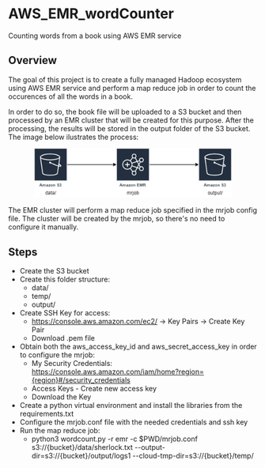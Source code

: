 # AWS_EMR_wordCounter
Counting words from a book using AWS EMR service

## Overview
The goal of this project is to create a fully managed Hadoop ecosystem using AWS EMR service and perform a map reduce job in order to count the occurences of all the words in a book.

In order to do so, the book file will be uploaded to a S3 bucket and then processed by an EMR cluster that will be created for this purpose. After the processing, the results will be stored in the output folder of the S3 bucket. The image below ilustrates the process:
<p align="center"><img src="./overview.png" width="400"></p>

The EMR cluster will perform a map reduce job specified in the mrjob config file. The cluster will be created by the mrjob, so there's no need to configure it manually.

## Steps
* Create the S3 bucket
* Create this folder structure:
  * data/
  * temp/
  * output/
* Create SSH Key for access: 
  * https://console.aws.amazon.com/ec2/ -> Key Pairs -> Create Key Pair
  * Download .pem file
* Obtain both the aws_access_key_id and aws_secret_access_key in order to configure the mrjob:
   * My Security Credentials: https://console.aws.amazon.com/iam/home?region={region}#/security_credentials
   * Access Keys - Create new access key
   * Download the Key
* Create a python virtual environment and install the libraries from the requirements.txt
* Configure the mrjob.conf file with the needed credentials and ssh key
* Run the map reduce job:
  * python3 wordcount.py -r emr -c $PWD/mrjob.conf s3://{bucket}/data/sherlock.txt --output-dir=s3://{bucket}/output/logs1 --cloud-tmp-dir=s3://{bucket}/temp/
